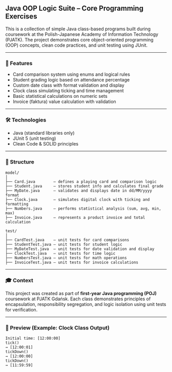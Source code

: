 ## Java OOP Logic Suite – Core Programming Exercises

This is a collection of simple Java class-based programs built during coursework at the Polish-Japanese Academy of Information Technology (PJATK). The project demonstrates core object-oriented programming (OOP) concepts, clean code practices, and unit testing using JUnit.

---

### 🚀 Features

* Card comparison system using enums and logical rules
* Student grading logic based on attendance percentage
* Custom date class with format validation and display
* Clock class simulating ticking and time management
* Basic statistical calculations on numeric sets
* Invoice (faktura) value calculation with validation

---

### 🛠️ Technologies

* Java (standard libraries only)
* JUnit 5 (unit testing)
* Clean Code & SOLID principles

---

### 📁 Structure

```
model/
│
├── Card.java        – defines a playing card and comparison logic
├── Student.java     – stores student info and calculates final grade
├── MyDate.java      – validates and displays date in dd/MM/yyyy format
├── Clock.java       – simulates digital clock with ticking and formatting
├── Numbers.java     – performs statistical analysis (sum, avg, min, max)
├── Invoice.java     – represents a product invoice and total calculation
```

```
test/
│
├── CardTest.java    – unit tests for card comparisons
├── StudentTest.java – unit tests for student logic
├── MyDateTest.java  – unit tests for date validation and display
├── ClockTest.java   – unit tests for time logic
├── NumbersTest.java – unit tests for math operations
├── InvoiceTest.java – unit tests for invoice calculations
```

---

### 🎓 Context

This project was created as part of **first-year Java programming (POJ)** coursework at PJATK Gdańsk. Each class demonstrates principles of encapsulation, responsibility segregation, and logic isolation using unit tests for verification.

---

### 📸 Preview (Example: Clock Class Output)

```
Initial time: [12:00:00]
tick()
→ [12:00:01]
tickDown()
→ [12:00:00]
tickDown()
→ [11:59:59]
```
